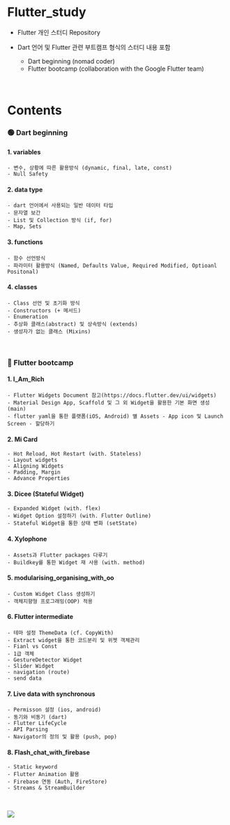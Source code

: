 # Flutter_study
- Flutter 개인 스터디 Repository
- Dart 언어 및 Flutter 관련 부트캠프 형식의 스터디 내용 포함
   
  - Dart beginning (nomad coder)  
  - Flutter bootcamp (collaboration with the Google Flutter team)

<br>

# Contents

### 🟢 Dart beginning

#### 1. variables

    - 변수, 상황에 따른 활용방식 (dynamic, final, late, const)
    - Null Safety

#### 2. data type

    - dart 언어에서 사용되는 일반 데이터 타입
    - 문자열 보간
    - List 및 Collection 방식 (if, for)
    - Map, Sets

#### 3. functions

    - 함수 선언방식
    - 파라미터 활용방식 (Named, Defaults Value, Required Modified, Optioanl Positonal)

#### 4. classes
    - Class 선언 및 초기화 방식
    - Constructors (+ 메서드)
    - Enumeration
    - 추상화 클래스(abstract) 및 상속방식 (extends)
    - 생성자가 없는 클래스 (Mixins)

<br>

### 🔴 Flutter bootcamp

#### 1. I_Am_Rich
    - Flutter Widgets Document 참고(https://docs.flutter.dev/ui/widgets)
    - Material Design App, Scaffold 및 그 외 Widget을 활용한 기본 화면 생성 (main)
    - flutter yaml을 통한 플랫폼(iOS, Android) 별 Assets - App icon 및 Launch Screen - 할당하기

#### 2. Mi Card
    - Hot Reload, Hot Restart (with. Stateless)
    - Layout widgets
    - Aligning Widgets
    - Padding, Margin
    - Advance Properties
    
#### 3. Dicee (Stateful Widget)
    - Expanded Widget (with. flex)
    - Widget Option 설정하기 (with. Flutter Outline)
    - Stateful Widget을 통한 상태 변화 (setState)
    
#### 4. Xylophone 
    - Assets과 Flutter packages 다루기
    - Buildkey를 통한 Widget 재 사용 (with. method)

#### 5. modularising_organising_with_oo
    - Custom Widget Class 생성하기
    - 객체지향형 프로그래밍(OOP) 적용

#### 6. Flutter intermediate
    - 테마 설정 ThemeData (cf. CopyWith)
    - Extract widget을 통한 코드분리 및 위젯 객체관리
    - Fianl vs Const
    - 1급 객체
    - GestureDetector Widget
    - Slider Widget 
    - navigation (route)
    - send data

#### 7. Live data with synchronous
    - Permisson 설정 (ios, android)
    - 동기와 비동기 (dart)
    - Flutter LifeCycle
    - API Parsing
    - Navigator의 정의 및 활용 (push, pop)

#### 8. Flash_chat_with_firebase
    - Static keyword
    - Flutter Animation 활용
    - Firebase 연동 (Auth, FireStore)
    - Streams & StreamBuilder

<br>

<a href="https://hits.seeyoufarm.com"><img src="https://hits.seeyoufarm.com/api/count/incr/badge.svg?url=https%3A%2F%2Fgithub.com%2Fonthelots%2FScoop&count_bg=%230CC0DF&title_bg=%23555555&icon=&icon_color=%23E7E7E7&title=hits&edge_flat=false"/></a>
